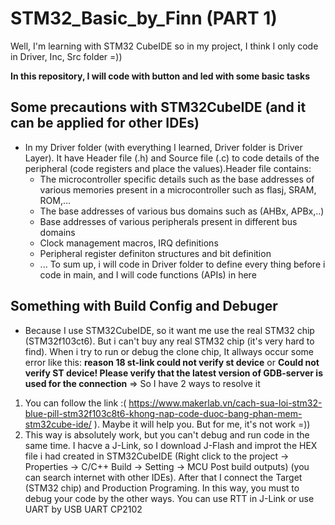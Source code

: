 # STM32_Basic_by_Finn (PART 1)
Well, I'm learning with STM32 CubeIDE so in my project, I think I only code in Driver, Inc, Src folder =))

**In this repository, I will code with button and led with some basic tasks**



## Some precautions with STM32CubeIDE (and it can be applied for other IDEs)
- In my Driver folder (with everything I learned, Driver folder is Driver Layer). It have Header file (.h) and Source file (.c) to code details 
of the peripheral (code registers and place the values).Header file contains:
  + The microcontroller specific details such as the base addresses of various memories present in a microcontroller such as
    flasj, SRAM, ROM,...
  + The base addresses of various bus domains such as (AHBx, APBx,..)
  + Base addresses of various peripherals present in different bus domains
  + Clock management macros, IRQ definitions
  + Peripheral register definiton structures and bit definition
  + ...
To sum up, i will code in Driver folder to define every thing before i code in main, and I will code functions (APIs) in here

## Something with Build Config and Debuger
- Because I use STM32CubeIDE, so it want me use the real STM32 chip (STM32f103ct6). But i can't buy any real STM32 chip (it's very hard to find). When i try to run or debug the clone chip, It allways occur some error like this:
**reason 18 st-link could not verify st device** or **Could not verify ST device! Please verify that the latest version of GDB-server is used for the connection**
=> So I have 2 ways to resolve it
1. You can follow the link :( https://www.makerlab.vn/cach-sua-loi-stm32-blue-pill-stm32f103c8t6-khong-nap-code-duoc-bang-phan-mem-stm32cube-ide/ ). Maybe it will help you. But for me, it's not work =))
2. This way is absolutely work, but you can't debug and run code in the same time. I hacve a J-Link, so I download J-Flash and improt the HEX file i had created in STM32CubeIDE (Right click to the project -> Properties -> C/C++ Build -> Setting -> MCU Post build outputs) (you can search internet with other IDEs). After that I connect the Target (STM32 chip) and Production Programing. In this way, you must to debug your code by the other ways. You can use RTT in J-Link or use UART by USB UART CP2102 